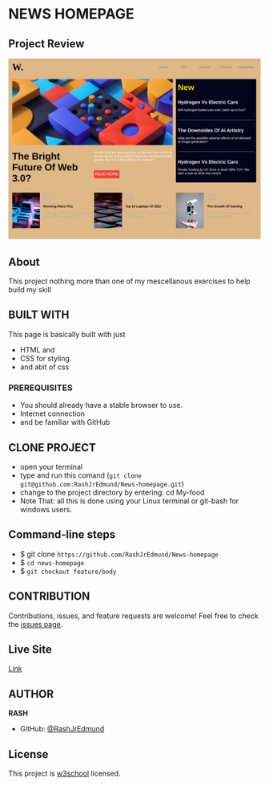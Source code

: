 # NEWS HOMEPAGE

## Project Review
![home page](assets/images/overview.png)

## About
This project nothing more than one of my mescellanous exercises to help build my skill

## BUILT WITH
This page is basically built with just
* HTML and
* CSS for styling.
* and abit of css

### PREREQUISITES
* You should already have a stable browser to use.
* Internet connection
* and be familiar with GitHub

## CLONE PROJECT
* open your terminal
* type and run this comand (`git clone git@github.com:RashJrEdmund/News-homepage.git`)
* change to the project directory by entering: cd My-food
* Note That: all this is done using your Linux terminal or git-bash for windows users.

## Command-line steps

- $ git clone `https://github.com/RashJrEdmund/News-homepage`
- $ `cd news-homepage`
- $ `git checkout feature/body`

## CONTRIBUTION
Contributions, issues, and feature requests are welcome!
Feel free to check the [issues page](https://github.com/RashJrEdmund/News-homepage/issues).

## Live Site

[Link](https://rashjredmund.github.io/News-homepage/)

## AUTHOR
**RASH**
- GitHub: [@RashJrEdmund](https://github.com/RashJrEdmund/News-homepage)

## License
This project is [w3school](./LICENSE) licensed.
